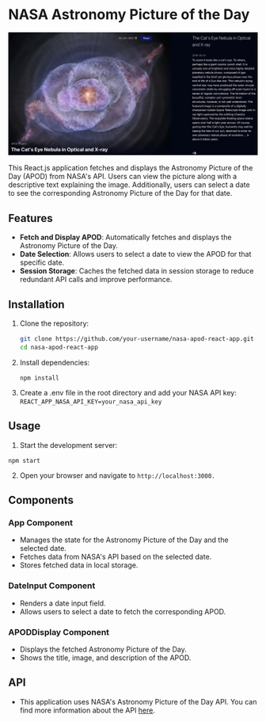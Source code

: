 # NASA Astronomy Picture of the Day

![Sample-APOD](./public/Sample.png)

This React.js application fetches and displays the Astronomy Picture of the Day (APOD) from NASA's API. Users can view the picture along with a descriptive text explaining the image. Additionally, users can select a date to see the corresponding Astronomy Picture of the Day for that date.

## Features

- **Fetch and Display APOD**: Automatically fetches and displays the Astronomy Picture of the Day.
- **Date Selection**: Allows users to select a date to view the APOD for that specific date.
- **Session Storage**: Caches the fetched data in session storage to reduce redundant API calls and improve performance.

## Installation

1. Clone the repository:

   ```bash
   git clone https://github.com/your-username/nasa-apod-react-app.git
   cd nasa-apod-react-app
   ```

2. Install dependencies:

   ```node
   npm install

   ```

3. Create a .env file in the root directory and add your NASA API key:
   `REACT_APP_NASA_API_KEY=your_nasa_api_key`

## Usage

1. Start the development server:

```node
npm start

```

2. Open your browser and navigate to
   `http://localhost:3000.`

## Components

### App Component

- Manages the state for the Astronomy Picture of the Day and the selected date.
- Fetches data from NASA's API based on the selected date.
- Stores fetched data in local storage.

### DateInput Component

- Renders a date input field.
- Allows users to select a date to fetch the corresponding APOD.

### APODDisplay Component

- Displays the fetched Astronomy Picture of the Day.
- Shows the title, image, and description of the APOD.

## API

- This application uses NASA's Astronomy Picture of the Day API. You can find more information about the API [here](https://api.nasa.gov/).
